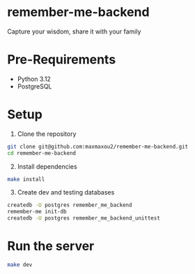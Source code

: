 # remember-me-backend
Capture your wisdom, share it with your family

# Pre-Requirements

- Python 3.12
- PostgreSQL

# Setup

1. Clone the repository
```bash
git clone git@github.com:maxmaxou2/remember-me-backend.git
cd remember-me-backend
```

2. Install dependencies
```bash
make install
```

3. Create dev and testing databases
```bash
createdb -U postgres remember_me_backend
remember-me init-db
createdb -U postgres remember_me_backend_unittest
```

# Run the server
```bash
make dev
```
